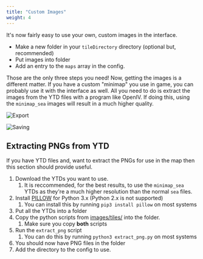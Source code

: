 ```yaml
---
title: "Custom Images"
weight: 4
---
```


It's now fairly easy to use your own, custom images in the interface.

- Make a new folder in your `tileDirectory` directory (optional but, recommended)
- Put images into folder
- Add an entry to the `maps` array in the config.

Those are the only three steps you need!
Now, getting the images is a different matter.
If you have a custom "minimap" you use in game, you can probably use it with the interface as well. 
All you need to do is extract the images from the YTD files with a program like OpenIV.
If doing this, using the `minimap_sea` images will result in a much higher quality.

![Export](/images/7339a06b77d8594c0131883d1.png)

![Saving](/images/8ba2d745e29330e7b388de0ae.png)


## Extracting PNGs from YTD

If you have YTD files and, want to extract the PNGs for use in the map then this section should provide useful.

1. Download the YTDs you want to use.
   1. It is reccommended, for the best results, to use the `minimap_sea` YTDs as they're a much higher resolution than the normal `sea` files.
2. Install [PILLOW](https://pillow.readthedocs.io/en/stable/) for Python 3.x (Python 2.x is not supported)
   1. You can install this by running `pip3 install pillow` on most systems
3. Put all the YTDs into a folder
4. Copy the python scripts from [images/tiles/](https://github.com/TGRHavoc/live_map-interface/tree/master/images/tiles) into the folder.
   1. Make sure you copy **both** scripts
5. Run the `extract_png` script
   1. You can do this by running `python3 extract_png.py` on most systems
6. You should now have PNG files in the folder
7. Add the directory to the config to use.
